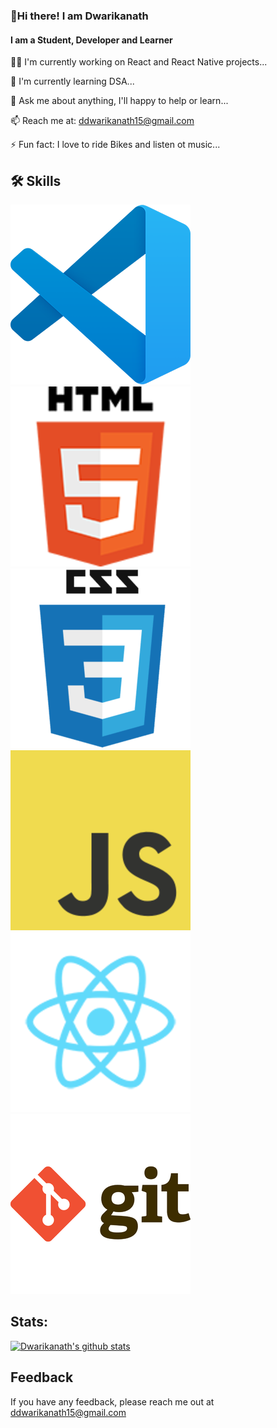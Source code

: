 
### 🚀Hi there! I am Dwarikanath

#### I am a Student, Developer and Learner


👩‍💻 I'm currently working on React and React Native projects...

🧠 I'm currently learning DSA...

💬 Ask me about anything, I'll happy to help or learn...

📫 Reach me at: ddwarikanath15@gmail.com

⚡️ Fun fact: I love to ride Bikes and listen ot music...


## 🛠 Skills


![Vs Code](https://raw.githubusercontent.com/github/explore/80688e429a7d4ef2fca1e82350fe8e3517d3494d/topics/visual-studio-code/visual-studio-code.png)
![HTML ](https://raw.githubusercontent.com/github/explore/80688e429a7d4ef2fca1e82350fe8e3517d3494d/topics/html/html.png)
![CSS](https://raw.githubusercontent.com/github/explore/80688e429a7d4ef2fca1e82350fe8e3517d3494d/topics/css/css.png)
![Javascript](https://raw.githubusercontent.com/github/explore/80688e429a7d4ef2fca1e82350fe8e3517d3494d/topics/javascript/javascript.png)
![React Native](https://raw.githubusercontent.com/github/explore/80688e429a7d4ef2fca1e82350fe8e3517d3494d/topics/react/react.png)
![Git](https://raw.githubusercontent.com/github/explore/80688e429a7d4ef2fca1e82350fe8e3517d3494d/topics/git/git.png)

## Stats:
[![Dwarikanath's github stats](https://github-readme-stats.vercel.app/api?username=Dwarikanath1502)](https://github.com/Dwarikanath1502/github-readme-stats)
## Feedback

If you have any feedback, please reach me out at ddwarikanath15@gmail.com
